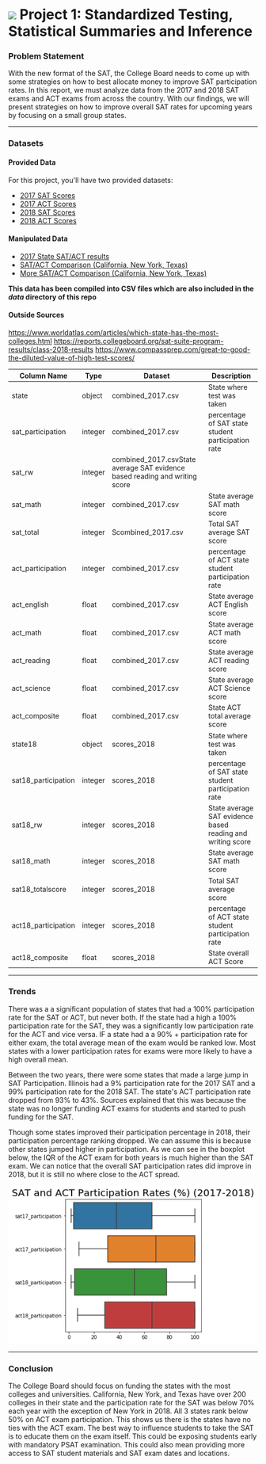 # ![](https://ga-dash.s3.amazonaws.com/production/assets/logo-9f88ae6c9c3871690e33280fcf557f33.png) Project 1: Standardized Testing, Statistical Summaries and Inference

### Problem Statement

With the new format of the SAT, the College Board needs to come up with some strategies on how to best allocate money to improve SAT participation rates. In this report, we must analyze data from the 2017 and 2018 SAT exams and ACT exams from across the country. With our findings, we will present strategies on how to improve overall SAT rates for upcoming years by focusing on a small group states. 

---

### Datasets

#### Provided Data

For this project, you'll have two provided datasets:

- [2017 SAT Scores](./data/sat_2017.csv)
- [2017 ACT Scores](./data/act_2017.csv)
- [2018 SAT Scores](./data/sat_2018.csv)
- [2018 ACT Scores](./data/act_2018.csv)

#### Manipulated Data
- [2017 State SAT/ACT results](./data/combined_2017.csv)
- [SAT/ACT Comparison (California, New York, Texas)](./data/sat_act.csv)
- [More SAT/ACT Comparison (California, New York, Texas)](./data/state_test.csv)

**This data has been compiled into CSV files which are also included in the *data* directory of this repo**


#### Outside Sources
https://www.worldatlas.com/articles/which-state-has-the-most-colleges.html
https://reports.collegeboard.org/sat-suite-program-results/class-2018-results
https://www.compassprep.com/great-to-good-the-diluted-value-of-high-test-scores/



| Column Name | Type | Dataset | Description |
| ------------|------|---------|-------------|
|state|object|combined_2017.csv|State where test was taken|
|sat_participation|integer|combined_2017.csv|percentage of SAT state student participation rate|
|sat_rw|integer|combined_2017.csvState average SAT evidence based reading and writing score|
|sat_math|integer|combined_2017.csv|State average SAT math score|
|sat_total|integer|Scombined_2017.csv|Total SAT average SAT score|
|act_participation|integer|combined_2017.csv|percentage of ACT state student participation rate|
|act_english|float|combined_2017.csv|State average ACT English score|
|act_math|float|combined_2017.csv|State average ACT math score|
|act_reading|float|combined_2017.csv|State average ACT reading score|
|act_science|float|combined_2017.csv|State average ACT Science score|
|act_composite|float|combined_2017.csv|State ACT total average score|
|state18|object|scores_2018|State where test was taken|
|sat18_participation|integer|scores_2018|percentage of SAT state student participation rate|
|sat18_rw|integer|scores_2018|State average SAT evidence based reading and writing score|
|sat18_math|integer|scores_2018|State average SAT math score|
|sat18_totalscore|integer|scores_2018|Total SAT average score|
|act18_participation|integer|scores_2018|percentage of ACT state student participation rate|
|act18_composite|float|scores_2018|State overall ACT Score|

---

### Trends

There was a a significant population of states that had a 100% participation rate for the SAT or ACT, but never both. If the state had a high a 100% participation rate for the SAT, they was a significantly low participation rate for the ACT and vice versa. IF a state had a a 90% + participation rate for either exam, the total average mean of the exam would be ranked low. Most states with a lower participation rates for exams were more likely to have a high overall mean. 

Between the two years, there were some states that made a large jump in SAT Participation. Illinois had a 9% participation rate for the 2017 SAT and a 99% participation rate for the 2018 SAT. The state's ACT participation rate dropped from 93% to 43%. Sources explained that this was because the state was no longer funding ACT exams for students and started to push funding for the SAT. 

Though some states improved their participation percentage in 2018, their participation percentage ranking dropped. We can assume this is because other states jumped higher in participation. As we can see in the boxplot below, the IQR of the ACT exam for both years is much higher than the SAT exam. We can notice that the overall SAT participation rates did improve in 2018, but it is still no where close to the ACT spread.


![participation spread](/../images/participation_spread.png?raw=true)

---

### Conclusion

The College Board should focus on funding the states with the most colleges and universities. California, New York, and Texas have over 200 colleges in their state and the participation rate for the SAT was below 70% each year with the exception of New York in 2018. All 3 states rank below 50% on ACT exam participation. This shows us there is the states have no ties with the ACT exam. The best way to influence students to take the SAT is to educate them on the exam itself. This could be exposing students early with mandatory PSAT examination. This could also mean providing more access to SAT student materials and SAT exam dates and locations.


